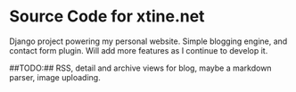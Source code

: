 # Source Code for xtine.net #

Django project powering my personal website. Simple blogging engine, and contact form plugin. Will add more features as I continue to develop it.

##TODO:##
RSS, detail and archive views for blog, maybe a markdown parser, image uploading.